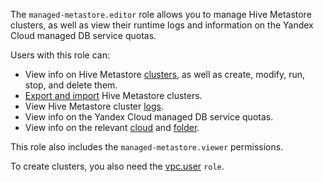 The `managed-metastore.editor` role allows you to manage Hive Metastore clusters, as well as view their runtime logs and information on the Yandex Cloud managed DB service quotas.

Users with this role can:
* View info on Hive Metastore [clusters](../../data-proc/concepts/metastore.md), as well as create, modify, run, stop, and delete them.
* [Export and import](../../data-proc/operations/metastore/export-and-import.md) Hive Metastore clusters.
* View Hive Metastore cluster [logs](../../data-proc/concepts/logs.md).
* View info on the Yandex Cloud managed DB service quotas.
* View info on the relevant [cloud](../../resource-manager/concepts/resources-hierarchy.md#cloud) and [folder](../../resource-manager/concepts/resources-hierarchy.md#folder).

This role also includes the `managed-metastore.viewer` permissions.

To create clusters, you also need the [vpc.user](../../vpc/security/index.md#vpc-user) `role`.
